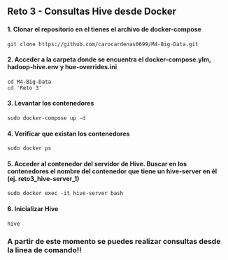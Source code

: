 ## Reto 3 - Consultas Hive desde Docker

#### 1. Clonar el repositorio en el tienes el archivo de docker-compose

```
git clone https://github.com/carocardenas0699/M4-Big-Data.git
```

#### 2. Acceder a la carpeta donde se encuentra el docker-compose.ylm, hadoop-hive.env y hue-overrides.ini

```
cd M4-Big-Data
cd 'Reto 3'
```

#### 3. Levantar los contenedores

```
sudo docker-compose up -d
```

#### 4. Verificar que existan los contenedores

```
sudo docker ps
```

#### 5. Acceder al contenedor del servidor de Hive. Buscar en los contenedores el nombre del contenedor que tiene un hive-server en él (ej. reto3_hive-server_1)
```
sudo docker exec -it hive-server bash
```
#### 6. Inicializar Hive

```
hive
```
### A partir de este momento se puedes realizar consultas desde la linea de comando!!

